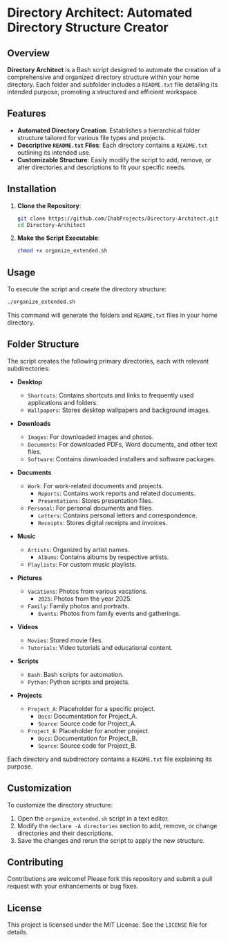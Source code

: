 # Directory Architect: Automated Directory Structure Creator

## Overview

**Directory Architect** is a Bash script designed to automate the creation of a comprehensive and organized directory structure within your home directory. Each folder and subfolder includes a `README.txt` file detailing its intended purpose, promoting a structured and efficient workspace.

## Features

- **Automated Directory Creation**: Establishes a hierarchical folder structure tailored for various file types and projects.
- **Descriptive `README.txt` Files**: Each directory contains a `README.txt` outlining its intended use.
- **Customizable Structure**: Easily modify the script to add, remove, or alter directories and descriptions to fit your specific needs.

## Installation

1. **Clone the Repository**:

   ```bash
   git clone https://github.com/IhabProjects/Directory-Architect.git
   cd Directory-Architect
   ```

2. **Make the Script Executable**:

   ```bash
   chmod +x organize_extended.sh
   ```

## Usage

To execute the script and create the directory structure:

```bash
./organize_extended.sh
```

This command will generate the folders and `README.txt` files in your home directory.

## Folder Structure

The script creates the following primary directories, each with relevant subdirectories:

- **Desktop**
  - `Shortcuts`: Contains shortcuts and links to frequently used applications and folders.
  - `Wallpapers`: Stores desktop wallpapers and background images.

- **Downloads**
  - `Images`: For downloaded images and photos.
  - `Documents`: For downloaded PDFs, Word documents, and other text files.
  - `Software`: Contains downloaded installers and software packages.

- **Documents**
  - `Work`: For work-related documents and projects.
    - `Reports`: Contains work reports and related documents.
    - `Presentations`: Stores presentation files.
  - `Personal`: For personal documents and files.
    - `Letters`: Contains personal letters and correspondence.
    - `Receipts`: Stores digital receipts and invoices.

- **Music**
  - `Artists`: Organized by artist names.
    - `Albums`: Contains albums by respective artists.
  - `Playlists`: For custom music playlists.

- **Pictures**
  - `Vacations`: Photos from various vacations.
    - `2025`: Photos from the year 2025.
  - `Family`: Family photos and portraits.
    - `Events`: Photos from family events and gatherings.

- **Videos**
  - `Movies`: Stored movie files.
  - `Tutorials`: Video tutorials and educational content.

- **Scripts**
  - `Bash`: Bash scripts for automation.
  - `Python`: Python scripts and projects.

- **Projects**
  - `Project_A`: Placeholder for a specific project.
    - `Docs`: Documentation for Project_A.
    - `Source`: Source code for Project_A.
  - `Project_B`: Placeholder for another project.
    - `Docs`: Documentation for Project_B.
    - `Source`: Source code for Project_B.

Each directory and subdirectory contains a `README.txt` file explaining its purpose.

## Customization

To customize the directory structure:

1. Open the `organize_extended.sh` script in a text editor.
2. Modify the `declare -A directories` section to add, remove, or change directories and their descriptions.
3. Save the changes and rerun the script to apply the new structure.

## Contributing

Contributions are welcome! Please fork this repository and submit a pull request with your enhancements or bug fixes.

## License

This project is licensed under the MIT License. See the `LICENSE` file for details.

